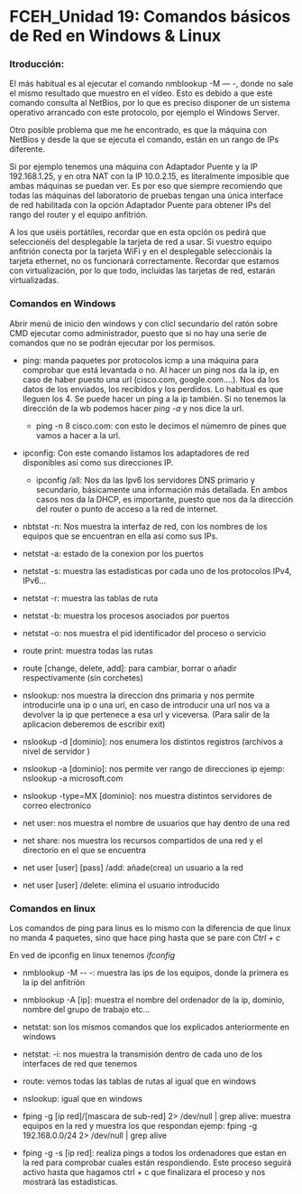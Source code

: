 # FCEH_Unidad 19: Comandos básicos de Red en Windows & Linux


### Itroducción:

El más habitual es al ejecutar el comando nmblookup -M — -, donde no sale el mismo resultado que muestro en el vídeo. Esto es debido a que este comando consulta al NetBios, por lo que es preciso disponer de un sistema operativo arrancado con este protocolo, por ejemplo el Windows Server.

Otro posible problema que me he encontrado, es que la máquina con NetBios y desde la que se ejecuta el comando, están en un rango de IPs diferente.

Si por ejemplo tenemos una máquina con Adaptador Puente y la IP 192.168.1.25, y en otra NAT con la IP 10.0.2.15, es literalmente imposible que ambas máquinas se puedan ver. Es por eso que siempre recomiendo que todas las máquinas del laboratorio de pruebas tengan una única interface de red habilitada con la opción Adaptador Puente para obtener IPs del rango del router y el equipo anfitrión.

A los que uséis portátiles, recordar que en esta opción os pedirá que seleccionéis del desplegable la tarjeta de red a usar. Si vuestro equipo anfitrión conecta por la tarjeta WiFi y en el desplegable seleccionáis la tarjeta ethernet, no os funcionará correctamente. Recordar que estamos con virtualización, por lo que todo, incluidas las tarjetas de red, estarán virtualizadas.

### Comandos en Windows

Abrir menú de inicio den windows y con clicl secundario del ratón sobre CMD ejecutar como administrador, puesto que si no hay una serie de comandos que no se podrán ejecutar por los permisos.

- ping: manda paquetes por protocolos icmp a una máquina para comprobar que está levantada o no. Al hacer un ping nos da la ip, en caso de haber puesto una url (cisco.com, google.com....). Nos da los datos de los enviados, los recibidos y los perdidos. Lo habitual es que lleguen los 4. Se puede hacer un ping a la ip también. Si no tenemos la dirección de la wb podemos hacer *ping -a* y nos dice la url.
    - ping -n 8 cisco.com: con esto le decimos el númemro de pines que vamos a hacer a la url.

- ipconfig: Con este comando listamos los adaptadores de red disponibles así como sus direcciones IP.
    - ipconfig /all: Nos da las Ipv6 los servidores DNS primario y secundario, básicamente una información más detallada.
    En ambos casos nos da la DHCP, es importante, puesto que nos da la dirección del router o punto de acceso a la red de internet.

- nbtstat -n: Nos muestra la interfaz de red, con los nombres de los equipos que se encuentran en ella así como
sus IPs.

- netstat -a: estado de la conexion por los puertos

- netstat -s: muestra las estadisticas por cada uno de los protocolos IPv4, IPv6...

- netstat -r: muestra las tablas de ruta

- netstat -b: muestra los procesos asociados por puertos

- netstat -o: nos muestra el pid identificador del proceso o servicio

- route print: muestra todas las rutas

- route [change, delete, add]: para cambiar, borrar o añadir respectivamente (sin corchetes)

- nslookup: nos muestra la direccion dns primaria y nos permite introducirle una ip o una url, en caso de introducir una url nos va a devolver la ip que pertenece a esa url y viceversa. (Para salir de la aplicacion deberemos de escribir exit)

- nslookup -d [dominio]: nos enumera los distintos registros (archivos a nivel de servidor   )

- nslookup -a [dominio]: nos permite ver rango de direcciones ip ejemp: nslookup -a microsoft.com

- nslookup -type=MX [dominio]: nos muestra distintos servidores de correo electronico

- net user: nos muestra el nombre de usuarios que hay dentro de una red

- net share: nos muestra los recursos compartidos de una red y el directorio en el que se encuentra

- net user [user] [pass] /add: añade(crea) un usuario a la red

- net user [user] /delete: elimina el usuario introducido



### Comandos en linux

Los comandos de ping para linus es lo mismo con la diferencia de que linux no manda 4 paquetes, sino que hace ping hasta que se pare con *Ctrl + c*

En ved de ipconfig en linux tenemos *ifconfig*

- nmblookup -M -- -: muestra las ips de los equipos, donde la primera es la ip del anfitrión

- nmblookup -A [ip]: muestra el nombre del ordenador de la ip, dominio, nombre del grupo de trabajo etc...

- netstat: son los mismos comandos que los explicados anteriormente en windows

- netstat: -i: nos muestra la transmisión dentro de cada uno de los interfaces de red que tenemos

- route: vemos todas las tablas de rutas al igual que en windows

- nslookup: igual que en windows

- fping -g [ip red]/[mascara de sub-red] 2> /dev/null | grep alive: muestra equipos en la red y muestra los que respondan ejemp: fping -g 192.168.0.0/24 2> /dev/null | grep alive

- fping -g -s [ip red]: realiza pings a todos los ordenadores que estan en la red para comprobar cuales están respondiendo. Este proceso seguirá activo hasta que hagamos ctrl + c que finalizara el proceso y nos mostrará las estadisticas.
